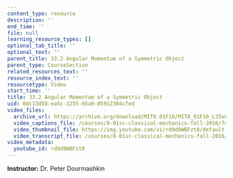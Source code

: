 ```yaml
---
content_type: resource
description: ''
end_time: ''
file: null
learning_resource_types: []
optional_tab_title: ''
optional_text: ''
parent_title: 33.2 Angular Momentum of a Symmetric Object
parent_type: CourseSection
related_resources_text: ''
resource_index_text: ''
resourcetype: Video
start_time: ''
title: 33.2 Angular Momentum of a Symmetric Object
uid: 0dc13d58-ea5c-3255-95a9-05912304cfed
video_files:
  archive_url: https://archive.org/download/MIT8.01F16/MIT8_01F16_L33v02_360p.mp4
  video_captions_file: /courses/8-01sc-classical-mechanics-fall-2016/7dbe1b256617582b99d6905f7d0a3ff1_rd9d0WBFzt8.vtt
  video_thumbnail_file: https://img.youtube.com/vi/rd9d0WBFzt8/default.jpg
  video_transcript_file: /courses/8-01sc-classical-mechanics-fall-2016/3556693cdc38e86e63dca0ae044cd3b5_rd9d0WBFzt8.pdf
video_metadata:
  youtube_id: rd9d0WBFzt8
---
```


**Instructor:** Dr. Peter Dourmashkin